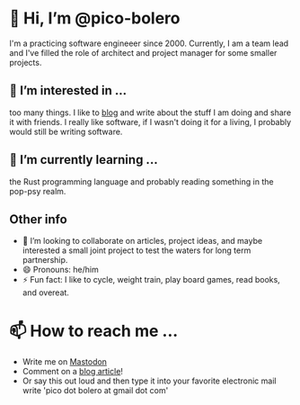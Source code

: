# 👋 Hi, I’m @pico-bolero
I'm a practicing software engineeer since 2000. Currently, I am a team lead and 
I've filled the role of architect and project manager for some smaller projects.

## 👀 I’m interested in ...
too many things. I like to [blog](https://pico-bolero.medium.com/) and write about the stuff I am doing and share it with friends. 
I really like software, if I wasn't doing it for a living, I probably would still be writing software.

## 🌱 I’m currently learning ...
the Rust programming language and probably reading something in the pop-psy realm.

## Other info
- 💞️ I’m looking to collaborate on articles, project ideas, and maybe interested a small joint project to test the waters for long term partnership.
- 😄 Pronouns: he/him
- ⚡ Fun fact: I like to cycle, weight train, play board games, read books, and overeat.

# 📫 How to reach me ...
* Write me on [Mastodon](https://sunny.garden/@pico_bolero)
* Comment on a [blog article](https://pico-bolero.medium.com/)!
* Or say this out loud and then type it into your favorite electronic mail write 'pico dot bolero at gmail dot com'


<!---
pico-bolero/pico-bolero is a ✨ special ✨ repository because its `README.md` (this file) appears on your GitHub profile.
You can click the Preview link to take a look at your changes.
--->
